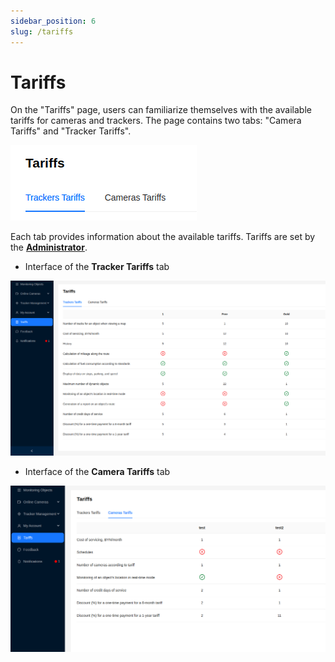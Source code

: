 ```yaml
---
sidebar_position: 6
slug: /tariffs
---
```


# Tariffs

On the "Tariffs" page, users can familiarize themselves with the available tariffs for cameras and trackers. The page contains two tabs: "Camera Tariffs" and "Tracker Tariffs".

![](./imgs/tariffs-tabs-en.png)

Each tab provides information about the available tariffs. Tariffs are set by the [**Administrator**](/category/administration-panel).

- Interface of the **Tracker Tariffs** tab

![](./imgs/tracker-tariffs-en.png)

- Interface of the **Camera Tariffs** tab

![](./imgs/cameras-tariffs-en.png)
